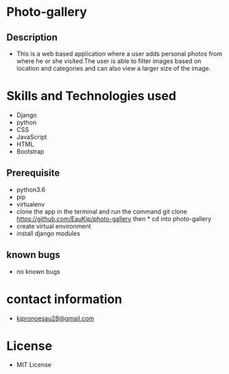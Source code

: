 # Photo-gallery
## Description
* This is a web based application where a user adds personal photos from where he or she visited.The user is able to filter images based on location and categories and can also view a larger size of the image.
# Skills and Technologies used  
* Django
* python
* CSS
* JavaScript
* HTML
* Bootstrap
## Prerequisite
* python3.6
* pip
* virtualenv
* clone the app in the terminal and run the command git clone https://github.com/EauKip/photo-gallery then * cd into photo-gallery
* create virtual environment
* install django modules
## known bugs 
* no known bugs
# contact information
* kipronoesau28@gmail.com
# License
* MIT License
  
